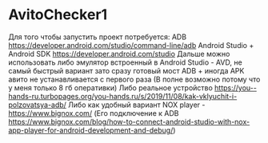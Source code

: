 # AvitoChecker1
Для того чтобы запустить проект потребуется:
ADB https://developer.android.com/studio/command-line/adb
Android Studio + Android SDK https://developer.android.com/studio
Дальше можно использовать либо эмулятор встроенный в Android Studio - AVD, не самый быстрый вариант зато сразу готовый мост ADB + иногда APK авито не устанавливается с первого раза (В полне возможно потому что у меня только 8 гб оперативки)
Либо реальное устройство https://you--hands-ru.turbopages.org/you-hands.ru/s/2019/11/08/kak-vklyuchit-i-polzovatsya-adb/
Либо как удобный вариант NOX player - https://www.bignox.com/ (Его подключение к ADB https://www.bignox.com/blog/how-to-connect-android-studio-with-nox-app-player-for-android-development-and-debug/)
